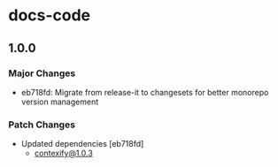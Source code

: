 # docs-code

## 1.0.0

### Major Changes

- eb718fd: Migrate from release-it to changesets for better monorepo version management

### Patch Changes

- Updated dependencies [eb718fd]
  - contexify@1.0.3
